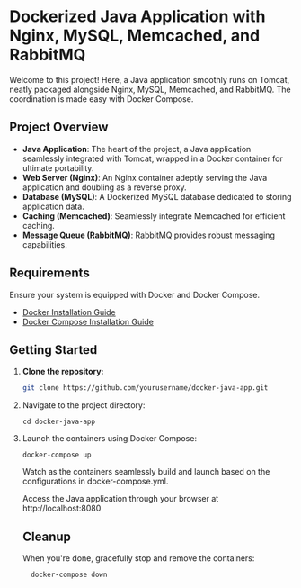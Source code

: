 # Dockerized Java Application with Nginx, MySQL, Memcached, and RabbitMQ

Welcome to this project! Here, a Java application smoothly runs on Tomcat, neatly packaged alongside Nginx, MySQL, Memcached, and RabbitMQ. The coordination is made easy with Docker Compose.

## Project Overview

- **Java Application**: The heart of the project, a Java application seamlessly integrated with Tomcat, wrapped in a Docker container for ultimate portability.
- **Web Server (Nginx)**: An Nginx container adeptly serving the Java application and doubling as a reverse proxy.
- **Database (MySQL)**: A Dockerized MySQL database dedicated to storing application data.
- **Caching (Memcached)**: Seamlessly integrate Memcached for efficient caching.
- **Message Queue (RabbitMQ)**: RabbitMQ provides robust messaging capabilities.

## Requirements

Ensure your system is equipped with Docker and Docker Compose.

- [Docker Installation Guide](https://docs.docker.com/get-docker/)
- [Docker Compose Installation Guide](https://docs.docker.com/compose/install/)

## Getting Started

1. **Clone the repository:**

     ```bash
     git clone https://github.com/yourusername/docker-java-app.git
   
2. Navigate to the project directory:
    ```
    cd docker-java-app
    ```
3. Launch the containers using Docker Compose:
   ```
   docker-compose up

   ```
   
     Watch as the containers seamlessly build and launch based on the configurations in docker-compose.yml.
     
     Access the Java application through your browser at http://localhost:8080
     
     ## Cleanup
     
     When you're done, gracefully stop and remove the containers:
     
         docker-compose down
    
